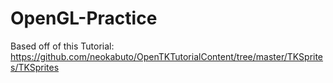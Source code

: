 # OpenGL-Practice

Based off of this Tutorial: https://github.com/neokabuto/OpenTKTutorialContent/tree/master/TKSprites/TKSprites
